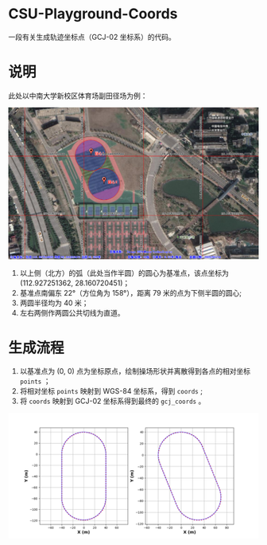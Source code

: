 # CSU-Playground-Coords
一段有关生成轨迹坐标点（GCJ-02 坐标系）的代码。
# 说明
此处以中南大学新校区体育场副田径场为例：

![](/screenshots/image.png)

1. 以上侧（北方）的弧（此处当作半圆）的圆心为基准点，该点坐标为 (112.927251362, 28.160720451)；
2. 基准点南偏东 22°（方位角为 158°），距离 79 米的点为下侧半圆的圆心;
3. 两圆半径均为 40 米；
4. 左右两侧作两圆公共切线为直道。

# 生成流程

1. 以基准点为 (0, 0) 点为坐标原点，绘制操场形状并离散得到各点的相对坐标 `points` ；
2. 将相对坐标 `points` 映射到 WGS-84 坐标系，得到 `coords` ;
3. 将 `coords` 映射到 GCJ-02 坐标系得到最终的 `gcj_coords` 。

![](points.png)